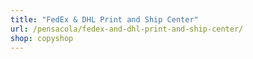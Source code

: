 ```yaml
---
title: "FedEx & DHL Print and Ship Center"
url: /pensacola/fedex-and-dhl-print-and-ship-center/
shop: copyshop
---
```

